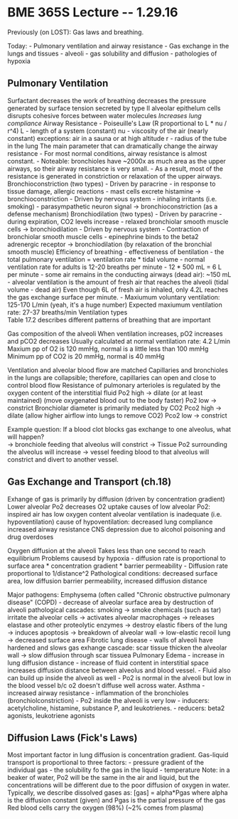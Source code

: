 BME 365S Lecture -- 1.29.16
==
Previously (on LOST):
	Gas laws and breathing.

Today:
	- Pulmonary ventilation and airway resistance
	- Gas exchange in the lungs and tissues
		- alveoli
		- gas solubility and diffusion
		- pathologies of hypoxia

Pulmonary Ventilation
-
Surfactant decreases the work of breathing
	decreases the pressure generated by surface tension
	secreted by type II alveolar epithelum cells
	disrupts cohesive forces between water molecules
	*Increases lung compliance*
Airway Resistance
	- Poiseuille's Law (R proportional to L * nu / r^4)
		L - length of a system (constant)
		nu - viscosity of the air (nearly constant)
			exceptions: air in a sauna or at high altitude
		r - radius of the tube in the lung
			The main parameter that can dramatically change the airway resistance
	- For most normal conditions, airway resistance is almost constant.
	- Noteable: bronchioles have ~2000x as much area as the upper airways, so their airway resistance is very small.
		- As a result, most of the resistance is generated in constriction or relaxation of the upper airways.
Bronchioconstriction (two types)
	- Driven by paracrine
		- in response to tissue damage, allergic reactions
		- mast cells excrete histamine -> bronchioconstriction
	- Driven by nervous system
		- inhaling irritants (i.e. smoking)
		- parasympathetic neuron signal -> bronchioconstriction (as a defense mechanism)
Bronchiodilation (two types)
	- Driven by paracrine
		- during expiration, CO2 levels increase
		- relaxed bronchiolar smooth muscle cells -> bronchiodilation
	- Driven by nervous system
		- Contraction of bronchiolar smooth muscle cells
		- epinephrine binds to the beta2 adrenergic receptor -> bronchiodilation (by relaxation of the bronchial smooth muscle)
Efficiency of breathing
	- effectiveness of bentilation
	- the total pulmonary ventilation = ventilation rate * tidal volume
		 - normal ventilation rate for adults is 12-20 breaths per minute
		 - 12 * 500 mL = 6 L per minute
	- some air remains in the conducting airways (dead air): ~150 mL
	- alveolar ventilation is the amount of fresh air that reaches the alveoli (tidal volume - dead air)
		Even though 6L of fresh air is inhaled, only 4.2L reaches the gas exchange surface per minute.
	- Maxiumum voluntary ventilation: 125-170 L/min (yeah, it's a huge number)
		Expected maxiumum ventilation rate: 27-37 breaths/min
Ventilation types	
	Table 17.2 describes different patterns of breathing that are important

Gas composition of the alveoli
	When ventilation increases, pO2 increases and pCO2 decreases
	Usually calculated at normal ventilation rate: 4.2 L/min
	Maxium pp of O2 is 120 mmHg, normal is a little less than 100 mmHg
	Minimum pp of CO2 is 20 mmHg, normal is 40 mmHg

Ventilation and alveolar blood flow are matched
	Capillaries and bronchioles in the lungs are collapsible; therefore, capillaries can open and close to control blood flow
	Resistance of pulmonary arterioles is regulated by the oxygen content of the interstitial fluid
		Po2 high -> dilate (or at least maintained) (move oxygenated blood out to the body faster)
		Po2 low -> constrict
	Bronchiolar diameter is primarily mediated by CO2
		Pco2 high -> dilate (allow higher airflow into lungs to remove CO2)
		Pco2 low -> constrict

Example question:
	If a blood clot blocks gas exchange to one alveolus, what will happen?	
		-> bronchiole feeding that alveolus will constrict
		-> Tissue Po2 surrounding the alveolus will increase
		-> vessel feeding blood to that alveolus will constrict and divert to another vessel.

Gas Exchange and Transport (ch.18)
-
Exhange of gas is primarily by diffusion (driven by concentration gradient)
Lower alveolar Po2 decreases O2 uptake
	causes of low alveolar Po2: inspired air has low oxygen content
								alveolar ventilation is inadequate (i.e. hypoventilation)
	cause of hypoventilation:
		decreased lung compliance
		increased airway resistance
		CNS depression due to alcohol poisoning and drug overdoses

Oxygen diffusion at the alveoli
	Takes less than one second to reach equilibrium
Problems causesd by hypoxia
	- diffusion rate is proportional to surface area * concentration gradient * barrier permeability
	- Diffusion rate proportional to 1/distance^2
	Pathological conditions: decreased surface area, low diffusion barrier permeability, increased diffusion distance

Major pathogens:
	Emphysema (often called "Chronic obstructive pulmonary disease" (COPD)
		- decrease of alveolar surface area by destruction of alveoli
		pathological cascades: smoking -> smoke chemicals (such as tar) irritate the alveolar cells
							-> activates alveolar macrophages -> releases elastase and other proteolytic enzymes
							-> destroy elastic fibers of the lung -> induces apoptosis -> breakdown of alveolar wall
							-> low-elastic recoil lung -> decreased surface area
	Fibrotic lung disease
		- walls of alveoli have hardened and slows gas exhange
		cascade: scar tissue thicken the alveolar wall -> slow diffusion through scar tissuea
	Pulmonary Edema
		- increase in lung diffusion distance
		- increase of fluid content in interstitial space increases diffusion distance between alveolus and blood vessel.
		- Fluid also can build up inside the alveoli as well
		- Po2 is normal in the alveoli but low in the blood vessel b/c o2 doesn't diffuse well across water.
	Asthma
		- increased airway resistance
		- inflammation of the bronchioles (bronchiolconstriction)
		- Po2 inside the alveoli is very low
		- inducers: acetylcholine, histamine, substance P, and leukotrienes.
		- reducers: beta2 agonists, leukotriene agonists

Diffusion Laws (Fick's Laws)
-
Most important factor in lung diffusion is concentration gradient.
Gas-liquid transport is proportional to three factors:
	- pressure gradient of the individual gas
	- the solubility fo the gas in the liquid
	- temperature
Note: in a beaker of water, Po2 will be the same in the air and liquid, but the concentrations will be different
	  due to the poor diffusion of oxygen in water.
Typically, we describe dissolved gases as:
	[gas] = alpha*Pgas
	where alpha is the diffusion constant (given) and Pgas is the partial pressure of the gas
Red blood cells carry the oxygen (98%)
	(~2% comes from plasma)

